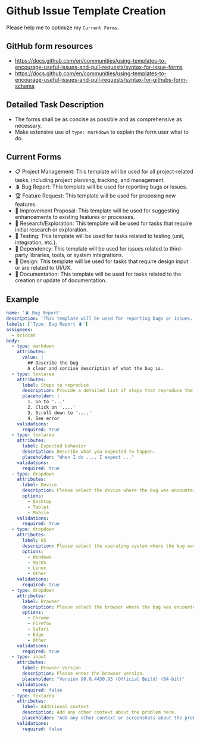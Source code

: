 # Github Issue Template Creation

Please help me to optimize my `Current Forms`.

## GitHub form resources

* https://docs.github.com/en/communities/using-templates-to-encourage-useful-issues-and-pull-requests/syntax-for-issue-forms
* https://docs.github.com/en/communities/using-templates-to-encourage-useful-issues-and-pull-requests/syntax-for-githubs-form-schema

## Detailed Task Description

* The forms shall be as concise as possible and as comprehensive as necessary.
* Make extensive use of `type: markdown` to explain the form user what to do.


## Current Forms

* 📋 Project Management: This template will be used for all project-related tasks, including project planning, tracking, and management.
* 🪲 Bug Report: This template will be used for reporting bugs or issues.
* 🏆 Feature Request: This template will be used for proposing new features.
* 🌟 Improvement Proposal: This template will be used for suggesting enhancements to existing features or processes.
* 🔭 Research/Exploration: This template will be used for tasks that require initial research or exploration.
* 🤖 Testing: This template will be used for tasks related to testing (unit, integration, etc.).
* 💾 Dependency: This template will be used for issues related to third-party libraries, tools, or system integrations.
* 🌈 Design: This template will be used for tasks that require design input or are related to UI/UX.
* 📝 Documentation: This template will be used for tasks related to the creation or update of documentation.

## Example

```yaml
name: '🪲 Bug Report'
description: 'This template will be used for reporting bugs or issues.'
labels: ['Type: Bug Report 🪲']
assignees:
  - octocat
body:
  - type: markdown
    attributes:
      value: |
        ## Describe the bug
        A clear and concise description of what the bug is.
  - type: textarea
    attributes:
      label: Steps to reproduce
      description: Provide a detailed list of steps that reproduce the issue.
      placeholder: |
        1. Go to '...'
        2. Click on '....'
        3. Scroll down to '....'
        4. See error
    validations:
      required: true
  - type: textarea
    attributes:
      label: Expected behavior
      description: Describe what you expected to happen.
      placeholder: "When I do ..., I expect ..."
    validations:
      required: true
  - type: dropdown
    attributes:
      label: Device
      description: Please select the device where the bug was encountered.
      options:
        - Desktop
        - Tablet
        - Mobile
    validations:
      required: true
  - type: dropdown
    attributes:
      label: OS
      description: Please select the operating system where the bug was encountered.
      options:
        - Windows
        - MacOS
        - Linux
        - Other
    validations:
      required: true
  - type: dropdown
    attributes:
      label: Browser
      description: Please select the browser where the bug was encountered.
      options:
        - Chrome
        - Firefox
        - Safari
        - Edge
        - Other
    validations:
      required: true
  - type: input
    attributes:
      label: Browser Version
      description: Please enter the browser version.
      placeholder: "Version 90.0.4430.93 (Official Build) (64-bit)"
    validations:
      required: false    
  - type: textarea
    attributes:
      label: Additional context
      description: Add any other context about the problem here.
      placeholder: "Add any other context or screenshots about the problem here."
    validations:
      required: false
```